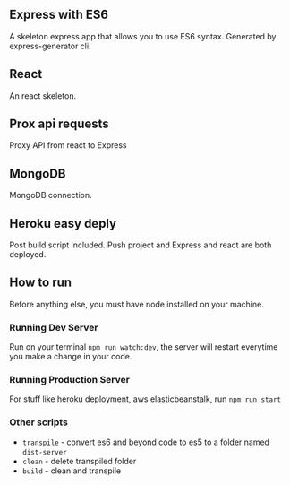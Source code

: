 ## Express with ES6

A skeleton express app that allows you to use ES6 syntax. Generated by express-generator cli.

## React

An react skeleton.

## Prox api requests

Proxy API from react to Express

## MongoDB

MongoDB connection.

## Heroku easy deply

Post build script included. Push project and Express and react are both deployed.

## How to run

Before anything else, you must have node installed on your machine.

### Running Dev Server

Run on your terminal `npm run watch:dev`, the server will restart everytime you make a change in your code.

### Running Production Server

For stuff like heroku deployment, aws elasticbeanstalk, run `npm run start`

### Other scripts

* `transpile` - convert es6 and beyond code to es5 to a folder named `dist-server`
* `clean` - delete transpiled folder
* `build` - clean and transpile
